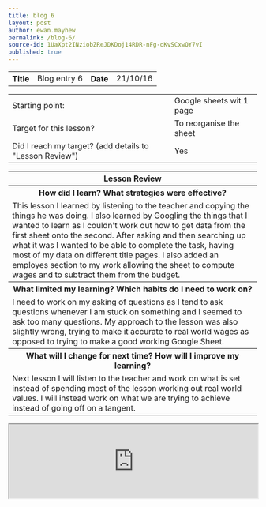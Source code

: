 ```yaml
---
title: blog 6
layout: post
author: ewan.mayhew
permalink: /blog-6/
source-id: 1UaXpt2INziobZReJDKDoj14RDR-nFg-oKvSCxwQY7vI
published: true
---
```


<table style="width:100%">
  <tr>
    <th>Title</th>
    <td>Blog entry 6</td>
    <th>Date</th>
    <td>21/10/16</td>
  </tr>
</table>


<table style="width:100%">
  <tr>
    <td>Starting point:</td>
    <td>Google sheets wit 1 page</td>
  </tr>
  <tr>
    <td>Target for this lesson?</td>
    <td>To reorganise the sheet</td>
  </tr>
  <tr>
    <td>Did I reach my target? 
(add details to "Lesson Review")</td>
    <td>Yes</td>
  </tr>
</table>


<table>
  <tr>
    <th>Lesson Review</th>
  </tr>
  <tr>
    <th>How did I learn? What strategies were effective? </th>
  </tr>
  <tr>
    <td>This lesson I learned by listening to the teacher and copying the things he was doing. I also learned by Googling the things that I wanted to learn as I couldn't work out how to get data from the first sheet onto the second. After asking and then searching up what it was I wanted to be able to complete the task, having most of my data on different title pages. I also added an employes section to my work allowing the sheet to compute wages and to subtract them from the budget.</td>
  </tr>
  <tr>
    <th>What limited my learning? Which habits do I need to work on?</th>
  </tr>
  <tr>
    <td>I need to work on my asking of questions as I tend to ask questions whenever I am stuck on something and I seemed to ask too many questions. My approach to the lesson was also slightly wrong, trying to make it accurate to real world wages as opposed to trying to make a good working Google Sheet. </td>
  </tr>
  <tr>
    <th>What will I change for next time? How will I improve my learning?</th>
  </tr>
  <tr>
    <td>Next lesson I will listen to the teacher and work on what is set instead of spending most of the lesson working out real world values. I will instead work on what we are trying to achieve instead of going off on a tangent.</td>
  </tr>
</table>

<iframe hight="100%" width="100%" src="https://docs.google.com/spreadsheets/d/16KaEdhB8R7yxVklznBwU6pEXwi2H8uenSUXjRqZfjKM/pubhtml?widget=true&amp;headers=false"></iframe>

